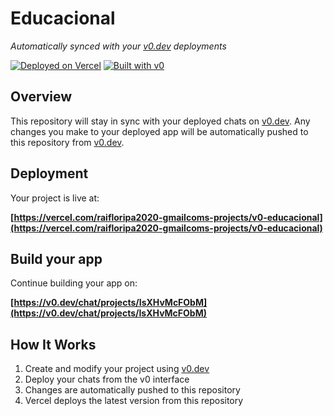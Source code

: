 # Educacional

*Automatically synced with your [v0.dev](https://v0.dev) deployments*

[![Deployed on Vercel](https://img.shields.io/badge/Deployed%20on-Vercel-black?style=for-the-badge&logo=vercel)](https://vercel.com/raifloripa2020-gmailcoms-projects/v0-educacional)
[![Built with v0](https://img.shields.io/badge/Built%20with-v0.dev-black?style=for-the-badge)](https://v0.dev/chat/projects/IsXHvMcFObM)

## Overview

This repository will stay in sync with your deployed chats on [v0.dev](https://v0.dev).
Any changes you make to your deployed app will be automatically pushed to this repository from [v0.dev](https://v0.dev).

## Deployment

Your project is live at:

**[https://vercel.com/raifloripa2020-gmailcoms-projects/v0-educacional](https://vercel.com/raifloripa2020-gmailcoms-projects/v0-educacional)**

## Build your app

Continue building your app on:

**[https://v0.dev/chat/projects/IsXHvMcFObM](https://v0.dev/chat/projects/IsXHvMcFObM)**

## How It Works

1. Create and modify your project using [v0.dev](https://v0.dev)
2. Deploy your chats from the v0 interface
3. Changes are automatically pushed to this repository
4. Vercel deploys the latest version from this repository